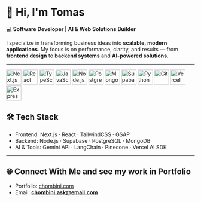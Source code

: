 # 👋 Hi, I'm Tomas

💻 **Software Developer | AI & Web Solutions Builder**

I specialize in transforming business ideas into **scalable, modern applications**. My focus is on performance, clarity, and results — from **frontend design** to **backend systems** and **AI-powered solutions**.

---

<div align="left">
  <img src="https://cdn.jsdelivr.net/gh/devicons/devicon/icons/nextjs/nextjs-original.svg" alt="Next.js" width="40"/>  
  <img src="https://cdn.jsdelivr.net/gh/devicons/devicon/icons/react/react-original.svg" alt="React" width="40"/>  
  <img src="https://cdn.jsdelivr.net/gh/devicons/devicon/icons/typescript/typescript-original.svg" alt="TypeScript" width="40"/>  
  <img src="https://cdn.jsdelivr.net/gh/devicons/devicon/icons/javascript/javascript-original.svg" alt="JavaScript" width="40"/>  
  <img src="https://cdn.jsdelivr.net/gh/devicons/devicon/icons/nodejs/nodejs-original.svg" alt="Node.js" width="40"/>   
  <img src="https://cdn.jsdelivr.net/gh/devicons/devicon/icons/postgresql/postgresql-original.svg" alt="PostgreSQL" width="40"/>  
  <img src="https://cdn.jsdelivr.net/gh/devicons/devicon/icons/mongodb/mongodb-original.svg" alt="MongoDB" width="40"/>  
  <img src="https://cdn.jsdelivr.net/gh/devicons/devicon/icons/supabase/supabase-original.svg" alt="Supabase" width="40"/>   
  <img src="https://skillicons.dev/icons?i=python" alt="Python" width="40"/>  
  <img src="https://skillicons.dev/icons?i=git" alt="Git" width="40"/>  
  <img src="https://skillicons.dev/icons?i=vercel" alt="Vercel" width="40"/>  
  <img src="https://cdn.jsdelivr.net/gh/devicons/devicon/icons/express/express-original.svg" alt="Express" width="40"/> 
</div>

## 🛠️ Tech Stack
- Frontend: Next.js · React · TailwindCSS · GSAP
- Backend: Node.js · Supabase · PostgreSQL · MongoDB
- AI & Tools: Gemini API · LangChain · Pinecone · Vercel AI SDK

---

## 🌐 Connect With Me and see my work in Portfolio

* Portfolio: [chombini.com](https://chombini.vercel.app/)
* Email: **[chombini.ask@email.com](mailto:chombini.ask@gmail.com)**




